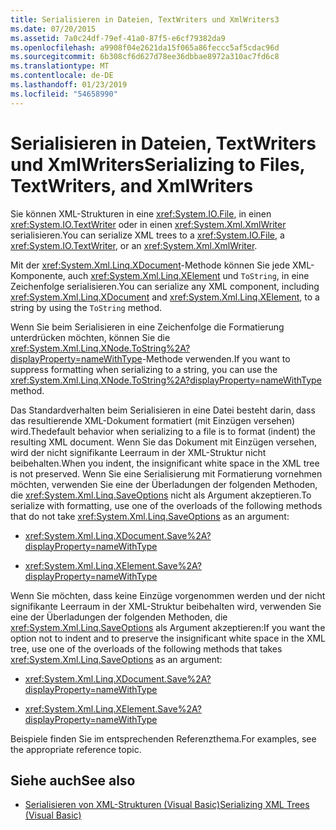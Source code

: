 ```yaml
---
title: Serialisieren in Dateien, TextWriters und XmlWriters3
ms.date: 07/20/2015
ms.assetid: 7a0c24df-79ef-41a0-87f5-e6cf79382da9
ms.openlocfilehash: a9908f04e2621da15f065a86feccc5af5cdac96d
ms.sourcegitcommit: 6b308cf6d627d78ee36dbbae8972a310ac7fd6c8
ms.translationtype: MT
ms.contentlocale: de-DE
ms.lasthandoff: 01/23/2019
ms.locfileid: "54658990"
---
```

# <a name="serializing-to-files-textwriters-and-xmlwriters"></a><span data-ttu-id="18cdb-102">Serialisieren in Dateien, TextWriters und XmlWriters</span><span class="sxs-lookup"><span data-stu-id="18cdb-102">Serializing to Files, TextWriters, and XmlWriters</span></span>
<span data-ttu-id="18cdb-103">Sie können XML-Strukturen in eine <xref:System.IO.File>, in einen <xref:System.IO.TextWriter> oder in einen <xref:System.Xml.XmlWriter> serialisieren.</span><span class="sxs-lookup"><span data-stu-id="18cdb-103">You can serialize XML trees to a <xref:System.IO.File>, a <xref:System.IO.TextWriter>, or an <xref:System.Xml.XmlWriter>.</span></span>  
  
 <span data-ttu-id="18cdb-104">Mit der <xref:System.Xml.Linq.XDocument>-Methode können Sie jede XML-Komponente, auch <xref:System.Xml.Linq.XElement> und `ToString`, in eine Zeichenfolge serialisieren.</span><span class="sxs-lookup"><span data-stu-id="18cdb-104">You can serialize any XML component, including <xref:System.Xml.Linq.XDocument> and <xref:System.Xml.Linq.XElement>, to a string by using the `ToString` method.</span></span>  
  
 <span data-ttu-id="18cdb-105">Wenn Sie beim Serialisieren in eine Zeichenfolge die Formatierung unterdrücken möchten, können Sie die <xref:System.Xml.Linq.XNode.ToString%2A?displayProperty=nameWithType>-Methode verwenden.</span><span class="sxs-lookup"><span data-stu-id="18cdb-105">If you want to suppress formatting when serializing to a string, you can use the <xref:System.Xml.Linq.XNode.ToString%2A?displayProperty=nameWithType> method.</span></span>  
  
 <span data-ttu-id="18cdb-106">Das Standardverhalten beim Serialisieren in eine Datei besteht darin, dass das resultierende XML-Dokument formatiert (mit Einzügen versehen) wird.</span><span class="sxs-lookup"><span data-stu-id="18cdb-106">Thedefault behavior when serializing to a file is to format (indent) the resulting XML document.</span></span> <span data-ttu-id="18cdb-107">Wenn Sie das Dokument mit Einzügen versehen, wird der nicht signifikante Leerraum in der XML-Struktur nicht beibehalten.</span><span class="sxs-lookup"><span data-stu-id="18cdb-107">When you indent, the insignificant white space in the XML tree is not preserved.</span></span> <span data-ttu-id="18cdb-108">Wenn Sie eine Serialisierung mit Formatierung vornehmen möchten, verwenden Sie eine der Überladungen der folgenden Methoden, die <xref:System.Xml.Linq.SaveOptions> nicht als Argument akzeptieren.</span><span class="sxs-lookup"><span data-stu-id="18cdb-108">To serialize with formatting, use one of the overloads of the following methods that do not take <xref:System.Xml.Linq.SaveOptions> as an argument:</span></span>  
  
-   <xref:System.Xml.Linq.XDocument.Save%2A?displayProperty=nameWithType>  
  
-   <xref:System.Xml.Linq.XElement.Save%2A?displayProperty=nameWithType>  
  
 <span data-ttu-id="18cdb-109">Wenn Sie möchten, dass keine Einzüge vorgenommen werden und der nicht signifikante Leerraum in der XML-Struktur beibehalten wird, verwenden Sie eine der Überladungen der folgenden Methoden, die <xref:System.Xml.Linq.SaveOptions> als Argument akzeptieren:</span><span class="sxs-lookup"><span data-stu-id="18cdb-109">If you want the option not to indent and to preserve the insignificant white space in the XML tree, use one of the overloads of the following methods that takes <xref:System.Xml.Linq.SaveOptions> as an argument:</span></span>  
  
-   <xref:System.Xml.Linq.XDocument.Save%2A?displayProperty=nameWithType>  
  
-   <xref:System.Xml.Linq.XElement.Save%2A?displayProperty=nameWithType>  
  
 <span data-ttu-id="18cdb-110">Beispiele finden Sie im entsprechenden Referenzthema.</span><span class="sxs-lookup"><span data-stu-id="18cdb-110">For examples, see the appropriate reference topic.</span></span>  
  
## <a name="see-also"></a><span data-ttu-id="18cdb-111">Siehe auch</span><span class="sxs-lookup"><span data-stu-id="18cdb-111">See also</span></span>
- [<span data-ttu-id="18cdb-112">Serialisieren von XML-Strukturen (Visual Basic)</span><span class="sxs-lookup"><span data-stu-id="18cdb-112">Serializing XML Trees (Visual Basic)</span></span>](../../../../visual-basic/programming-guide/concepts/linq/serializing-xml-trees.md)

